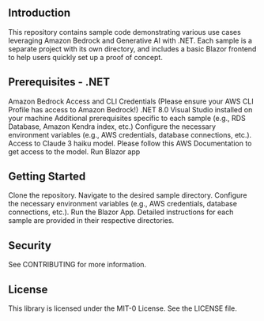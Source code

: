 ## Introduction
This repository contains sample code demonstrating various use cases leveraging Amazon Bedrock and Generative AI with .NET. Each sample is a separate project with its own directory, and includes a basic Blazor frontend to help users quickly set up a proof of concept.


## Prerequisites - .NET
Amazon Bedrock Access and CLI Credentials (Please ensure your AWS CLI Profile has access to Amazon Bedrock!)
.NET 8.0
Visual Studio installed on your machine
Additional prerequisites specific to each sample (e.g., RDS Database, Amazon Kendra index, etc.)
Configure the necessary environment variables (e.g., AWS credentials, database connections, etc.).
Access to Claude 3 haiku model. Please follow this AWS Documentation to get access to the model.
Run Blazor app

## Getting Started
Clone the repository.
Navigate to the desired sample directory.
Configure the necessary environment variables (e.g., AWS credentials, database connections, etc.).
Run the Blazor App.
Detailed instructions for each sample are provided in their respective directories.

## Security
See CONTRIBUTING for more information.

## License
This library is licensed under the MIT-0 License. See the LICENSE file.


